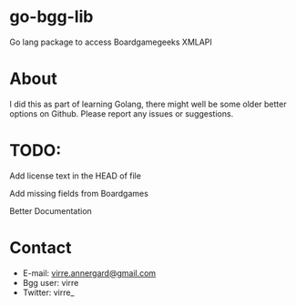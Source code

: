 # go-bgg-lib
Go lang package to access Boardgamegeeks XMLAPI 

# About
I did this as part of learning Golang, there might well be some older better options on Github.
Please report any issues or suggestions.

# TODO:
Add license text in the HEAD of file

Add missing fields from Boardgames

Better Documentation

# Contact
- E-mail: virre.annergard@gmail.com
- Bgg user: virre
- Twitter: virre_
